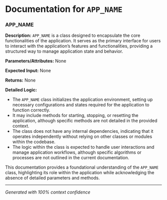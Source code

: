 # Documentation for `APP_NAME`

### APP_NAME

**Description:**
`APP_NAME` is a class designed to encapsulate the core functionalities of the application. It serves as the primary interface for users to interact with the application’s features and functionalities, providing a structured way to manage application state and behavior.

**Parameters/Attributes:**
None

**Expected Input:**
None

**Returns:**
None

**Detailed Logic:**
- The `APP_NAME` class initializes the application environment, setting up necessary configurations and states required for the application to function correctly.
- It may include methods for starting, stopping, or resetting the application, although specific methods are not detailed in the provided context.
- The class does not have any internal dependencies, indicating that it operates independently without relying on other classes or modules within the codebase.
- The logic within the class is expected to handle user interactions and manage application workflows, although specific algorithms or processes are not outlined in the current documentation. 

This documentation provides a foundational understanding of the `APP_NAME` class, highlighting its role within the application while acknowledging the absence of detailed parameters and methods.

---
*Generated with 100% context confidence*
